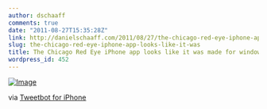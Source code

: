 ```yaml
---
author: dschaaff
comments: true
date: "2011-08-27T15:35:28Z"
link: http://danielschaaff.com/2011/08/27/the-chicago-red-eye-iphone-app-looks-like-it-was/
slug: the-chicago-red-eye-iphone-app-looks-like-it-was
title: The Chicago Red Eye iPhone app looks like it was made for windows phone.
wordpress_id: 452
---
```


[![Image](http://posterous.com/getfile/files.posterous.com/danielschaaff/ijiHfnDflJFDkvABHnhuFiFCgFxwDgpbCGdauutAbIfHBGkGoGtmeleIfDCB/image.jpg.scaled500.jpg)](http://posterous.com/getfile/files.posterous.com/danielschaaff/ijiHfnDflJFDkvABHnhuFiFCgFxwDgpbCGdauutAbIfHBGkGoGtmeleIfDCB/image.jpg.scaled1000.jpg)

  

via [Tweetbot for iPhone](http://tapbots.com/tweetbot)
